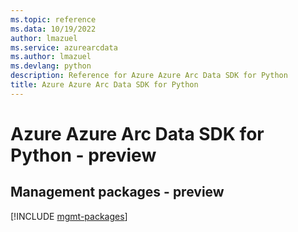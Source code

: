 ```yaml
---
ms.topic: reference
ms.data: 10/19/2022
author: lmazuel
ms.service: azurearcdata
ms.author: lmazuel
ms.devlang: python
description: Reference for Azure Azure Arc Data SDK for Python
title: Azure Azure Arc Data SDK for Python
---
```

# Azure Azure Arc Data SDK for Python - preview

## Management packages - preview
[!INCLUDE [mgmt-packages](azure-arc-data-mgmt-index.md)]